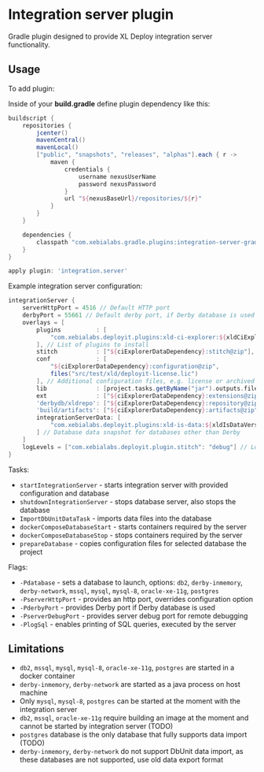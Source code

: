 # Integration server plugin

Gradle plugin designed to provide XL Deploy integration server functionality.

## Usage

To add plugin:

Inside of your **build.gradle** define plugin dependency like this:

```groovy
buildscript {
    repositories {
        jcenter()
        mavenCentral()
        mavenLocal()
        ["public", "snapshots", "releases", "alphas"].each { r ->
            maven {
                credentials {
                    username nexusUserName
                    password nexusPassword
                }
                url "${nexusBaseUrl}/repositories/${r}"
            }
        }
    }

    dependencies {
        classpath "com.xebialabs.gradle.plugins:integration-server-gradle-plugin:0.0.1-SNAPSHOT"
    }
}

apply plugin: 'integration.server'
```

Example integration server configuration:

```groovy
integrationServer {
    serverHttpPort = 4516 // Default HTTP port 
    derbyPort = 55661 // Default derby port, if Derby database is used
    overlays = [
        plugins          : [
            "com.xebialabs.deployit.plugins:xld-ci-explorer:${xldCiExplorerVersion}@xldp", 
        ], // List of plugins to install 
        stitch           : ["${ciExplorerDataDependency}:stitch@zip"], // Stitch core library
        conf             : [
            "${ciExplorerDataDependency}:configuration@zip",
            files("src/test/xld/deployit-license.lic")
        ], // Additional configuration files, e.g. license or archived configuration files
        lib              : [project.tasks.getByName("jar").outputs.files], // List of libraries to install in lib directory
        ext              : ["${ciExplorerDataDependency}:extensions@zip"], // List of extensions to install
        'derbydb/xldrepo': ["${ciExplorerDataDependency}:repository@zip"], // Derby data files, if Derby is used
        'build/artifacts': ["${ciExplorerDataDependency}:artifacts@zip"], // List of artifacts to import
        integrationServerData: [
            "com.xebialabs.deployit.plugins:xld-is-data:${xldIsDataVersion}:repository@zip"
        ] // Database data snapshot for databases other than Derby
    ]
    logLevels = ["com.xebialabs.deployit.plugin.stitch": "debug"] // Log level overwrites
}
```

Tasks:

* `startIntegrationServer` - starts integration server with provided configuration and database
* `shutdownIntegrationServer` - stops database server, also stops the database
* `ImportDbUnitDataTask` - imports data files into the database
* `dockerComposeDatabaseStart` - starts containers required by the server
* `dockerComposeDatabaseStop` - stops containers required by the server
* `prepareDatabase` - copies configuration files for selected database the project

Flags:

* `-Pdatabase` - sets a database to launch, options: `db2`, `derby-inmemory`, `derby-network`, `mssql`, `mysql`, `mysql-8`, `oracle-xe-11g`, `postgres`
* `-PserverHttpPort` - provides an http port, overrides configuration option
* `-PderbyPort` - provides Derby port if Derby database is used
* `-PserverDebugPort` - provides server debug port for remote debugging
* `-PlogSql` - enables printing of SQL queries, executed by the server

## Limitations

* `db2`, `mssql`, `mysql`, `mysql-8`, `oracle-xe-11g`, `postgres` are started in a docker container
* `derby-inmemory`, `derby-network` are started as a java process on host machine
* Only  `mysql`, `mysql-8`, `postgres` can be started at the moment with the integration server
* `db2`, `mssql`, `oracle-xe-11g` require building an image at the moment and cannot be started by integration server (TODO)
* `postgres` database is the only database that fully supports data import (TODO)
* `derby-inmemory`, `derby-network` do not support DbUnit data import, as these databases are not supported, use old data export format

